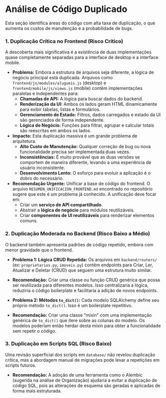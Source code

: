 # Análise de Código Duplicado

Esta seção identifica áreas do código com alta taxa de duplicação, o que aumenta os custos de manutenção e a probabilidade de bugs.

### 1. Duplicação Crítica no Frontend (Risco Crítico)

A descoberta mais significativa é a existência de duas implementações quase completamente separadas para a interface de desktop e a interface mobile.

*   **Problema:** Embora a estrutura de arquivos seja diferente, a lógica de negócio principal está duplicada. Arquivos como `frontend/js/modules/alugueis.js` (desktop) e `frontend/mobile/js/views.js` (mobile) contêm implementações paralelas e independentes para:
    *   **Chamadas de API:** A lógica para buscar dados do backend.
    *   **Renderização da UI:** Ambos os lados geram HTML dinamicamente para exibir tabelas, listas e formulários.
    *   **Gerenciamento de Estado:** Filtros, dados carregados e estado da UI são gerenciados de forma independente.
    *   **Lógica de Negócio:** Funções para filtrar, agrupar e calcular totais são reescritas em ambos os lados.
*   **Impacto:** Esta duplicação massiva é um grande problema de arquitetura.
    *   **Alto Custo de Manutenção:** Qualquer correção de bug ou nova funcionalidade precisa ser implementada duas vezes.
    *   **Inconsistências:** É muito provável que as duas versões se comportem de maneira diferente, levando a uma experiência de usuário inconsistente.
    *   **Desenvolvimento Lento:** O esforço para evoluir a aplicação é o dobro do necessário.
*   **Recomendação Urgente:** Unificar a base de código do frontend. O arquivo `RESUMEN_UNIFICACION_FRONTEND.md` encontrado no repositório sugere que este é um problema já conhecido. A unificação deve focar em:
    *   Criar um **serviço de API compartilhado**.
    *   Abstrair a **lógica de negócio** para módulos reutilizáveis.
    *   Criar **componentes de UI reutilizáveis** para renderizar elementos comuns.

### 2. Duplicação Moderada no Backend (Risco Baixo a Médio)

O backend também apresenta padrões de código repetido, embora com menor gravidade que o frontend.

*   **Problema 1: Lógica CRUD Repetida:** Os arquivos em `backend/routers/` (ex: `proprietarios.py`, `imoveis.py`) contêm endpoints para Criar, Ler, Atualizar e Deletar (CRUD) que seguem uma estrutura muito similar.
*   **Recomendação:** Criar uma classe ou função CRUD genérica que possa ser reutilizada para diferentes modelos. Isso centralizaria a lógica, reduziria o código boilerplate e facilitaria a adição de novos endpoints.

*   **Problema 2: Métodos `to_dict()`:** Cada modelo SQLAlchemy define seu próprio método `to_dict()`. Isso é um boilerplate repetitivo.
*   **Recomendação:** Criar uma classe "mixin" com uma implementação genérica de `to_dict()` que itere sobre as colunas do modelo. Os modelos poderiam então herdar desta mixin para obter a funcionalidade sem repetir o código.

### 3. Duplicação em Scripts SQL (Risco Baixo)

Uma revisão superficial dos scripts em `database/` não revelou duplicação crítica, mas a abordagem manual de migrações pode levar a repetições em scripts futuros.

*   **Recomendação:** A adoção de uma ferramenta como o Alembic (sugerida na análise de Organização) ajudaria a evitar a duplicação de código SQL, pois as alterações de esquema são geradas e aplicadas de forma mais estruturada.

